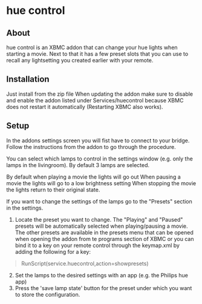 hue control
===========

About
-----
hue control is an XBMC addon that can change your hue lights when starting a movie.
Next to that it has a few preset slots that you can use to recall any lightsetting you created earlier with your remote.


Installation
------------
Just install from the zip file
When updating the addon make sure to disable and enable the addon listed under Services/huecontrol because XBMC does not restart it automatically (Restarting XBMC also works).


Setup
-----
In the addons settings screen you will fist have to connect to your bridge. Follow the instructions from the addon to go through the procedure.

You can select which lamps to control in the settings window (e.g. only the lamps in the livingroom). By default 3 lamps are selected.

By default when playing a movie the lights will go out
When pausing a movie the lights will go to a low brightness setting
When stopping the movie the lights return to their original state.

If you want to change the settings of the lamps go to the "Presets" section in the settings.
1. Locate the preset you want to change. 
The "Playing" and "Paused" presets will be automatically selected when playing/pausing a movie. The other presets are available in the presets menu that can be opened when opening the addon from te programs section of XBMC or you can bind it to a key on your remote control through the keymap.xml by adding the following for a key:
> RunScript(service.huecontrol,action=showpresets)
2. Set the lamps to the desired settings with an app (e.g. the Philips hue app)
3. Press the 'save lamp state' button for the preset under which you want to store the configuration. 


